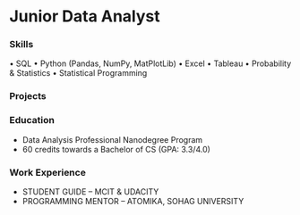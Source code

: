 # Junior Data Analyst

### Skills
•	SQL
•	Python (Pandas, NumPy, MatPlotLib)
•	Excel
•	Tableau
•	Probability & Statistics 
•	Statistical Programming

### Projects


### Education
- Data Analysis Professional Nanodegree Program
- 60 credits towards a Bachelor of CS (GPA: 3.3/4.0)


### Work Experience
- STUDENT GUIDE – MCIT & UDACITY
- PROGRAMMING MENTOR – ATOMIKA, SOHAG UNIVERSITY
